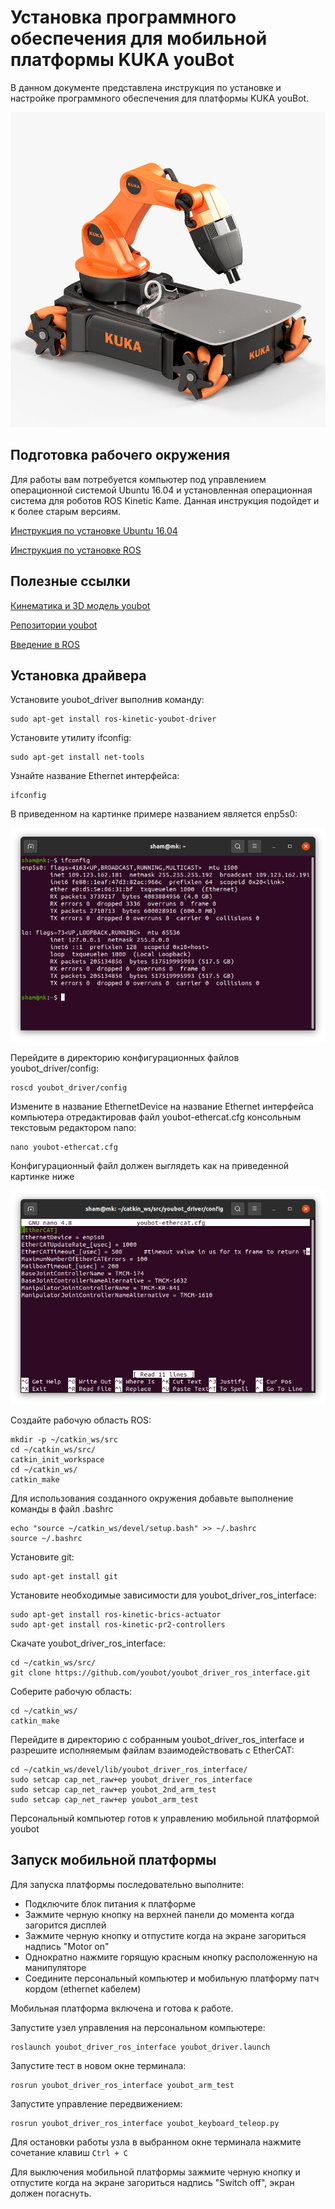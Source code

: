 # Установка программного обеспечения для мобильной платформы KUKA youBot

В данном документе представлена инструкция по установке и настройке программного обеспечения для платформы KUKA youBot.

![youbot](./.img/youbot.jpg)

## Подготовка рабочего окружения

Для работы вам потребуется компьютер под управлением операционной системой Ubuntu 16.04 и установленная операционная система для роботов ROS Kinetic Kame. Данная инструкция подойдет и к более старым версиям.

[Инструкция по установке Ubuntu 16.04](https://losst.ru/ustanovka-ubuntu-16-04)

[Инструкция по установке ROS](http://wiki.ros.org/kinetic/Installation/Ubuntu)

## Полезные ссылки

[Кинематика и 3D модель youbot](http://www.youbot-store.com/developers/kuka-youbot-kinematics-dynamics-and-3d-model-81)

[Репозитории youbot](https://github.com/youbot)

[Введение в ROS](https://github.com/shamoleg/course)


## Установка драйвера

Установите youbot_driver выполнив команду:

```console
sudo apt-get install ros-kinetic-youbot-driver
```

Установите утилиту ifconfig:

```console
sudo apt-get install net-tools
```

Узнайте название Ethernet интерфейса:

```console
ifconfig
```

В приведенном на картинке примере названием является enp5s0:

![ifconfig](./.img/ifconfig.png)

Перейдите в директорию конфигурационных файлов youbot_driver/config:

```console
roscd youbot_driver/config 
```

Измените в название EthernetDevice на название Ethernet интерфейса компьютера отредактировав файл youbot-ethercat.cfg консольным текстовым редактором nano:

```console
nano youbot-ethercat.cfg
```

Конфигурационный файл должен выглядеть как на приведенной картинке ниже

![eth](./.img/eth.png)

Создайте рабочую область ROS:

```console
mkdir -p ~/catkin_ws/src
cd ~/catkin_ws/src/
catkin_init_workspace
cd ~/catkin_ws/
catkin_make
```

Для использования созданного окружения добавьте выполнение команды в файл .bashrc

```console
echo "source ~/catkin_ws/devel/setup.bash" >> ~/.bashrc
source ~/.bashrc
```

Установите git:

```console
sudo apt-get install git
```

Установите необходимые зависимости для youbot_driver_ros_interface:

```console
sudo apt-get install ros-kinetic-brics-actuator
sudo apt-get install ros-kinetic-pr2-controllers

```

Скачате youbot_driver_ros_interface:

```console
cd ~/catkin_ws/src/
git clone https://github.com/youbot/youbot_driver_ros_interface.git
```

Соберите рабочую область:

```console
cd ~/catkin_ws/
catkin_make
```

Перейдите в директорию с собранным youbot_driver_ros_interface и разрешите исполняемым файлам взаимодействовать с EtherCAT:

```console
cd ~/catkin_ws/devel/lib/youbot_driver_ros_interface/
sudo setcap cap_net_raw+ep youbot_driver_ros_interface
sudo setcap cap_net_raw+ep youbot_2nd_arm_test
sudo setcap cap_net_raw+ep youbot_arm_test
```

Персональный компьютер готов к управлению мобильной платформой youbot

## Запуск мобильной платформы

Для запуска платформы последовательно выполните:
- Подключите блок питания к платформе
- Зажмите черную кнопку на верхней панели до момента когда загорится дисплей
- Зажмите черную кнопку и отпустите когда на экране загориться надпись "Motor on"
- Однократно нажмите горящую красным кнопку расположенную на манипуляторе
- Соедините персональный компьютер и мобильную платформу патч кордом (ethernet кабелем)

Мобильная платформа включена и готова к работе.

Запустите yзел управления на персональном компьютере:
```console
roslaunch youbot_driver_ros_interface youbot_driver.launch
```

Запустите тест в новом окне терминала:
```console
rosrun youbot_driver_ros_interface youbot_arm_test 
```

Запустите управление передвижением:
```console
rosrun youbot_driver_ros_interface youbot_keyboard_teleop.py
```

Для остановки работы узла в выбранном окне терминала нажмите сочетание клавиш  `Ctrl + C`

Для выключения мобильной платформы зажмите черную кнопку и отпустите когда на экране загориться надпись "Switch off", экран должен погаснуть.
